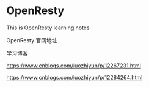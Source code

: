 # OpenResty
This is OpenResty learning notes

OpenResty 官网地址

学习博客

https://www.cnblogs.com/luozhiyun/p/12267231.html


https://www.cnblogs.com/luozhiyun/p/12284264.html



